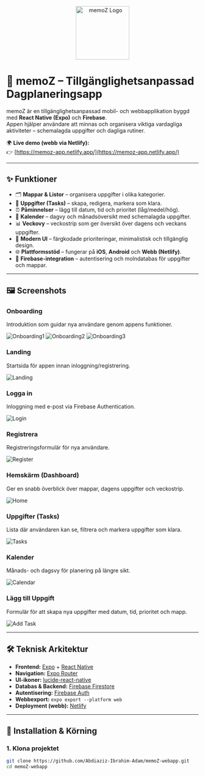 <p align="center">
  <img src="assets/images/memoz-icon.png" alt="memoZ Logo" width="140"/>
</p>

# 📱 memoZ – Tillgänglighetsanpassad Dagplaneringsapp

memoZ är en tillgänglighetsanpassad mobil- och webbapplikation byggd med **React Native (Expo)** och **Firebase**.  
Appen hjälper användare att minnas och organisera viktiga vardagliga aktiviteter – schemalagda uppgifter och dagliga rutiner.  

🌍 **Live demo (webb via Netlify):**  
👉 [https://memoz-app.netlify.app/](https://memoz-app.netlify.app/)

---

## ✨ Funktioner

- 🗂 **Mappar & Listor** – organisera uppgifter i olika kategorier.
- 📝 **Uppgifter (Tasks)** – skapa, redigera, markera som klara.
- ⏰ **Påminnelser** – lägg till datum, tid och prioritet (låg/medel/hög).
- 📅 **Kalender** – dagvy och månadsöversikt med schemalagda uppgifter.
- 📊 **Veckovy** – veckostrip som ger översikt över dagens och veckans uppgifter.
- 🎨 **Modern UI** – färgkodade prioriteringar, minimalistisk och tillgänglig design.
- 🌐 **Plattformsstöd** – fungerar på **iOS**, **Android** och **Webb (Netlify)**.
- 🔐 **Firebase-integration** – autentisering och molndatabas för uppgifter och mappar.

---

## 🖼 Screenshots

### Onboarding
Introduktion som guidar nya användare genom appens funktioner.  

![Onboarding1](docs/screenshots/onboarding1.png)
![Onboarding2](docs/screenshots/onboarding2.png)
![Onboarding3](docs/screenshots/onboarding3.png)

### Landing
Startsida för appen innan inloggning/registrering.  

![Landing](docs/screenshots/landing.png)

### Logga in
Inloggning med e-post via Firebase Authentication.  

![Login](docs/screenshots/login.png)

### Registrera
Registreringsformulär för nya användare.  

![Register](docs/screenshots/register.png)

### Hemskärm (Dashboard)
Ger en snabb överblick över mappar, dagens uppgifter och veckostrip.  

![Home](docs/screenshots/home.png)

### Uppgifter (Tasks)
Lista där användaren kan se, filtrera och markera uppgifter som klara.  

![Tasks](docs/screenshots/tasks.png)

### Kalender
Månads- och dagsvy för planering på längre sikt.  

![Calendar](docs/screenshots/calendar.png)

### Lägg till Uppgift
Formulär för att skapa nya uppgifter med datum, tid, prioritet och mapp.  

![Add Task](docs/screenshots/add.png)


---

## 🛠 Teknisk Arkitektur

- **Frontend:** [Expo](https://expo.dev/) + [React Native](https://reactnative.dev/)  
- **Navigation:** [Expo Router](https://expo.github.io/router/)  
- **UI-ikoner:** [lucide-react-native](https://lucide.dev/)  
- **Databas & Backend:** [Firebase Firestore](https://firebase.google.com/docs/firestore)  
- **Autentisering:** [Firebase Auth](https://firebase.google.com/docs/auth)  
- **Webbexport:** `expo export --platform web`  
- **Deployment (webb):** [Netlify](https://www.netlify.com/)  

---

## 🚀 Installation & Körning

### 1. Klona projektet
```bash
git clone https://github.com/Abdiaziz-Ibrahim-Adam/memoZ-webapp.git
cd memoZ-webapp
